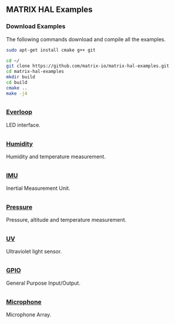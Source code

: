 ## MATRIX HAL Examples

### Download Examples

The following commands download and compile all the examples.

```bash
sudo apt-get install cmake g++ git
```

```bash
cd ~/
git clone https://github.com/matrix-io/matrix-hal-examples.git
cd matrix-hal-examples
mkdir build
cd build
cmake ..
make -j4
```

<h3 style="padding-top:0.6em;"><a href="everloop">Everloop</a></h3>
LED interface.

<h3 style="padding-top:0.6em;"><a href="humidity">Humidity</a></h3>
Humidity and temperature measurement.

<h3 style="padding-top:0.6em;"><a href="imu">IMU</a></h3>
Inertial Measurement Unit.

<h3 style="padding-top:0.6em;"><a href="pressure">Pressure</a></h3>
Pressure, altitude and temperature measurement.

<h3 style="padding-top:0.6em;"><a href="uv">UV</a></h3>
Ultraviolet light sensor.

<h3 style="padding-top:0.6em;"><a href="gpio">GPIO</a></h3>
General Purpose Input/Output.

<h3 style="padding-top:0.6em;"><a href="microphone">Microphone</a></h3>
Microphone Array.
